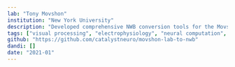 ```yaml
---
lab: "Tony Movshon"
institution: "New York University"
description: "Developed comprehensive NWB conversion tools for the Movshon lab's diverse electrophysiology and visual neuroscience datasets. The conversion pipeline handles multiple data formats including Blackrock, OpenEphys, and SpikeGLX recordings, with integrated spike sorting through SpikeInterface. The tools support both command-line and graphical user interface workflows, enabling efficient processing of complex visual neuroscience experiments. The project facilitates the standardization of the lab's extensive visual cortex recordings, supporting their research into neural mechanisms of visual perception and motion processing."
tags: ["visual processing", "electrophysiology", "neural computation", "behavioral tracking"]
github: "https://github.com/catalystneuro/movshon-lab-to-nwb"
dandi: []
date: "2021-01"
---
```

